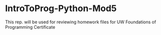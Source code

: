 # IntroToProg-Python-Mod5
This rep. will be used for reviewing homework files for UW Foundations of Programming Certificate
